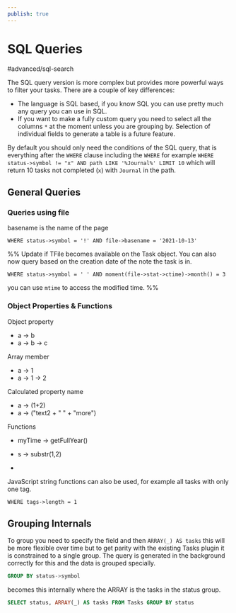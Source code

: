 ```yaml
---
publish: true
---
```


# SQL Queries

<span class="related-pages">#advanced/sql-search</span>

The SQL query version is more complex but provides more powerful ways to filter your tasks. There are a couple of key differences:

- The language is SQL based, if you know SQL you can use pretty much any query you can use in SQL.
- If you want to make a fully custom query you need to select all the columns `*` at the moment unless you are grouping by. Selection of individual fields to generate a table is a future feature.

By default you should only need the conditions of the SQL query, that is everything after the `WHERE` clause including the `WHERE` for example `WHERE status->symbol != "x" AND path LIKE '%Journal%' LIMIT 10` which will return 10 tasks not completed (`x`) with `Journal` in the path.

## General Queries

### Queries using file

basename is the name of the page

`WHERE status->symbol = '!' AND file->basename = '2021-10-13'`

%%
Update if TFile becomes available on the Task object.
You can also now query based on the creation date of the note the task is in.

`WHERE status->symbol = ' ' AND moment(file->stat->ctime)->month() = 3`

you can use `mtime` to access the modified time.
%%
### Object Properties & Functions

Object property

- a -> b
- a -> b -> c

Array member

- a -> 1
- a -> 1 -> 2

Calculated property name

- a -> (1+2)
- a -> ("text2 + " " + "more")

Functions

- myTime -> getFullYear()
- s -> substr(1,2)

-

JavaScript string functions can also be used, for example all tasks with only one tag.

`WHERE tags->length = 1`

## Grouping Internals

To group you need to specify the field and then `ARRAY(_) AS tasks` this will be more flexible over time but to get parity with the existing Tasks plugin it is constrained to a single group. The query is generated in the background correctly for this and the data is grouped specially.

```SQL
GROUP BY status->symbol
```

becomes this internally where the ARRAY is the tasks in the status group.

```SQL
SELECT status, ARRAY(_) AS tasks FROM Tasks GROUP BY status
```

